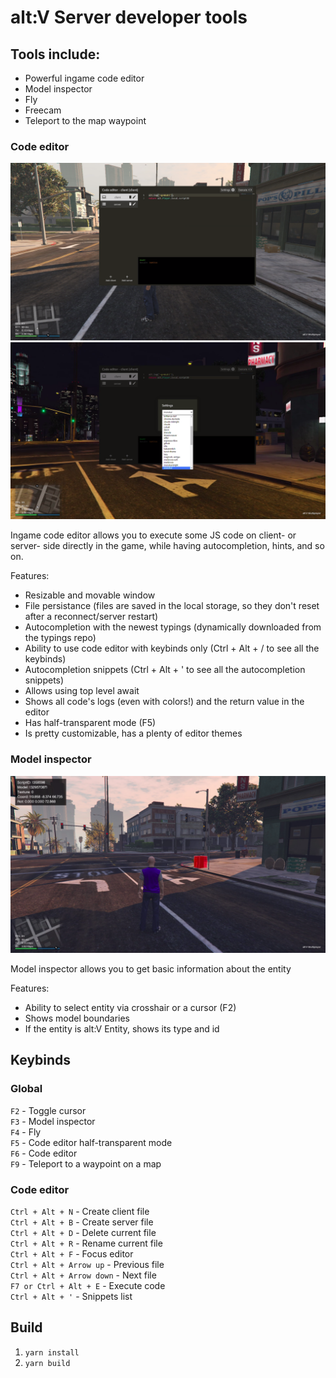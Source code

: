 # alt:V Server developer tools

## Tools include:
- Powerful ingame code editor
- Model inspector
- Fly
- Freecam
- Teleport to the map waypoint

### Code editor

![Code editor](./.github/codeeditor.png)
![Code editor themes](./.github/codeeditor2.png)

Ingame code editor allows you to execute some JS code on client- or server- side directly in the game, while having autocompletion, hints, and so on.

Features:
- Resizable and movable window
- File persistance (files are saved in the local storage, so they don't reset after a reconnect/server restart)
- Autocompletion with the newest typings (dynamically downloaded from the typings repo)
- Ability to use code editor with keybinds only (Ctrl + Alt + / to see all the keybinds)
- Autocompletion snippets (Ctrl + Alt + ' to see all the autocompletion snippets)
- Allows using top level await
- Shows all code's logs (even with colors!) and the return value in the editor
- Has half-transparent mode (F5)
- Is pretty customizable, has a plenty of editor themes

### Model inspector

![Model inspector](./.github/modelinspector.png)

Model inspector allows you to get basic information about the entity

Features:
- Ability to select entity via crosshair or a cursor (F2)
- Shows model boundaries
- If the entity is alt:V Entity, shows its type and id

## Keybinds

### Global

`F2` - Toggle cursor<br>
`F3` - Model inspector<br>
`F4` - Fly<br>
`F5` - Code editor half-transparent mode<br>
`F6` - Code editor<br>
`F9` - Teleport to a waypoint on a map<br>

### Code editor

`Ctrl + Alt + N` - Create client file<br>
`Ctrl + Alt + B` - Create server file<br>
`Ctrl + Alt + D` - Delete current file<br>
`Ctrl + Alt + R` - Rename current file<br>
`Ctrl + Alt + F` - Focus editor<br>
`Ctrl + Alt + Arrow up` - Previous file<br>
`Ctrl + Alt + Arrow down` - Next file<br>
`F7 or Ctrl + Alt + E` - Execute code<br>
`Ctrl + Alt + '` - Snippets list<br>

## Build

1. `yarn install`
2. `yarn build`